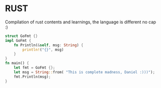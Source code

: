 
# RUST

Compilation of rust contents and learnings, the language is different no cap :)

```rust
struct GoFmt {}
impl GoFmt {
    fn Println(&self, msg: String) {
        println!("{}", msg)
    }
}
fn main() {
    let fmt = GoFmt {};
    let msg = String::from( "This is complete madness, Daniel :)))");
    fmt.Println(msg);
}

```
